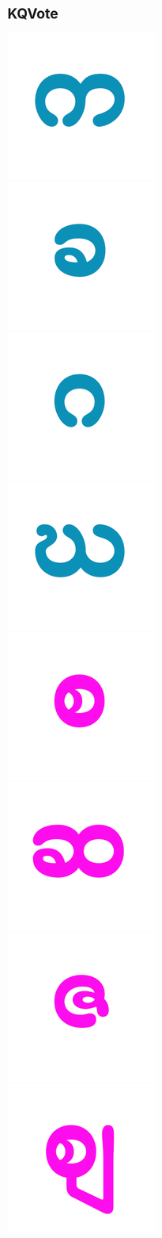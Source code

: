 # KQVote
<img src="https://raw.githubusercontent.com/Htet-Aung-Lin/KQVote/master/ka.png"/>
<img src="https://raw.githubusercontent.com/Htet-Aung-Lin/KQVote/master/kha.png"/>
<img src="https://raw.githubusercontent.com/Htet-Aung-Lin/KQVote/master/ga.png"/>
<img src="https://raw.githubusercontent.com/Htet-Aung-Lin/KQVote/master/gha.png"/>
<img src="https://raw.githubusercontent.com/Htet-Aung-Lin/KQVote/master/sa.png"/>
<img src="https://raw.githubusercontent.com/Htet-Aung-Lin/KQVote/master/sha.png"/>
<img src="https://raw.githubusercontent.com/Htet-Aung-Lin/KQVote/master/za.png"/>
<img src="https://raw.githubusercontent.com/Htet-Aung-Lin/KQVote/master/zha.png"/>
